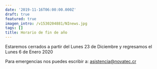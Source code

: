 ```yaml
---
date: '2019-11-16T06:00:00.000Z'
draft: true
featured: true
imagen_intro: /v1530204881/NInews.jpg
tags: []
title: Horario de fin de año
---
```





Estaremos cerrados a partir del Lunes 23 de Diciembre y regresamos el Lunes 6 de Enero 2020

Para emergencias nos puedes escribir a: asistencia@novatec.cr

